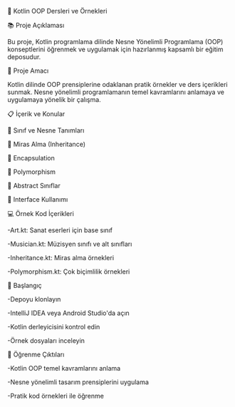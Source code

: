 🚀 Kotlin OOP Dersleri ve Örnekleri

📚 Proje Açıklaması

Bu proje, Kotlin programlama dilinde Nesne Yönelimli Programlama (OOP) konseptlerini öğrenmek ve uygulamak için hazırlanmış kapsamlı bir eğitim deposudur.

🎯 Proje Amacı

Kotlin dilinde OOP prensiplerine odaklanan pratik örnekler ve ders içerikleri sunmak. Nesne yönelimli programlamanın temel kavramlarını anlamaya ve uygulamaya yönelik bir çalışma.

📋 İçerik ve Konular

🔹 Sınıf ve Nesne Tanımları

🔹 Miras Alma (Inheritance)

🔹 Encapsulation

🔹 Polymorphism

🔹 Abstract Sınıflar

🔹 Interface Kullanımı


💻 Örnek Kod İçerikleri

-Art.kt: Sanat eserleri için base sınıf

-Musician.kt: Müzisyen sınıfı ve alt sınıfları

-Inheritance.kt: Miras alma örnekleri

-Polymorphism.kt: Çok biçimlilik örnekleri


🚀 Başlangıç

-Depoyu klonlayın

-IntelliJ IDEA veya Android Studio'da açın

-Kotlin derleyicisini kontrol edin

-Örnek dosyaları inceleyin


📖 Öğrenme Çıktıları

-Kotlin OOP temel kavramlarını anlama

-Nesne yönelimli tasarım prensiplerini uygulama

-Pratik kod örnekleri ile öğrenme


